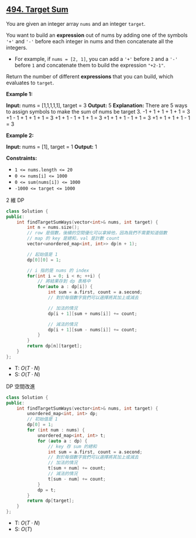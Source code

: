 ## [494\. Target Sum](https://leetcode.com/problems/target-sum/)

You are given an integer array `nums` and an integer `target`.

You want to build an **expression** out of nums by adding one of the symbols `'+'` and `'-'` before each integer in nums and then concatenate all the integers.

- For example, if `nums = [2, 1]`, you can add a `'+'` before `2` and a `'-'` before `1` and concatenate them to build the expression `"+2-1"`.

Return the number of different **expressions** that you can build, which evaluates to `target`.

**Example 1:**

**Input:** nums = \[1,1,1,1,1\], target = 3
**Output:** 5
**Explanation:** There are 5 ways to assign symbols to make the sum of nums be target 3.
-1 + 1 + 1 + 1 + 1 = 3
+1 - 1 + 1 + 1 + 1 = 3
+1 + 1 - 1 + 1 + 1 = 3
+1 + 1 + 1 - 1 + 1 = 3
+1 + 1 + 1 + 1 - 1 = 3

**Example 2:**

**Input:** nums = \[1\], target = 1
**Output:** 1

**Constraints:**

- `1 <= nums.length <= 20`
- `0 <= nums[i] <= 1000`
- `0 <= sum(nums[i]) <= 1000`
- `-1000 <= target <= 1000`

2 維 DP

```cpp
class Solution {
public:
    int findTargetSumWays(vector<int>& nums, int target) {
        int n = nums.size();
        // row 是個數，後續的空間優化可以拿掉他，因為我們不需要知道個數
        // map 的 key 是總和，val 是計數 count
        vector<unordered_map<int, int>> dp(n + 1);

        // 起始值是 1
        dp[0][0] = 1;

        // i 指的是 nums 的 index
        for(int i = 0; i < n; ++i) {
            // 將結果存到 dp 表格中
            for(auto a : dp[i]) {
                int sum = a.first, count = a.second;
                // 對於每個數字我們可以選擇將其加上或減去

                // 加法的情況
                dp[i + 1][sum + nums[i]] += count;

                // 減法的情況
                dp[i + 1][sum - nums[i]] += count;
            }
        }
        return dp[n][target];
    }
};
```

- T: $O(T \cdot N)$
- S: $O(T \cdot N)$

DP 空間改進

```cpp
class Solution {
public:
    int findTargetSumWays(vector<int>& nums, int target) {
        unordered_map<int, int> dp;
        // 初始值是 1
        dp[0] = 1;
        for (int num : nums) {
            unordered_map<int, int> t;
            for (auto a : dp) {
                // key 存 sum 的總和
                int sum = a.first, count = a.second;
                // 對於每個數字我們可以選擇將其加上或減去
                // 加法的情況
                t[sum + num] += count;
                // 減法的情況
                t[sum - num] += count;
            }
            dp = t;
        }
        return dp[target];
    }
};
```

- T: $O(T \cdot N)$
- S: $O(T)$
